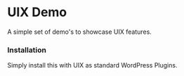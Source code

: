 # UIX Demo

A simple set of demo's to showcase UIX features.

### Installation

Simply install this with UIX as standard WordPress Plugins.

